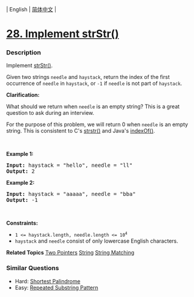 | English | [简体中文](README.md) |

# [28. Implement strStr()](https://leetcode-cn.com/problems/implement-strstr)
 ### Description
<p>Implement <a href="http://www.cplusplus.com/reference/cstring/strstr/" target="_blank">strStr()</a>.</p>

<p>Given two strings <code>needle</code> and <code>haystack</code>, return the index of the first occurrence of <code>needle</code> in <code>haystack</code>, or <code>-1</code> if <code>needle</code> is not part of <code>haystack</code>.</p>

<p><strong>Clarification:</strong></p>

<p>What should we return when <code>needle</code> is an empty string? This is a great question to ask during an interview.</p>

<p>For the purpose of this problem, we will return 0 when <code>needle</code> is an empty string. This is consistent to C&#39;s <a href="http://www.cplusplus.com/reference/cstring/strstr/" target="_blank">strstr()</a> and Java&#39;s <a href="https://docs.oracle.com/javase/7/docs/api/java/lang/String.html#indexOf(java.lang.String)" target="_blank">indexOf()</a>.</p>

<p>&nbsp;</p>
<p><strong>Example 1:</strong></p>

<pre>
<strong>Input:</strong> haystack = &quot;hello&quot;, needle = &quot;ll&quot;
<strong>Output:</strong> 2
</pre>

<p><strong>Example 2:</strong></p>

<pre>
<strong>Input:</strong> haystack = &quot;aaaaa&quot;, needle = &quot;bba&quot;
<strong>Output:</strong> -1
</pre>

<p>&nbsp;</p>
<p><strong>Constraints:</strong></p>

<ul>
	<li><code>1 &lt;= haystack.length, needle.length &lt;= 10<sup>4</sup></code></li>
	<li><code>haystack</code> and <code>needle</code> consist of only lowercase English characters.</li>
</ul>

**Related Topics**  [Two Pointers](https://leetcode-cn.com/tag/two-pointers) [String](https://leetcode-cn.com/tag/string) [String Matching](https://leetcode-cn.com/tag/string-matching) 

### Similar Questions
 - Hard:	[Shortest Palindrome](https://leetcode-cn.com/problems/shortest-palindrome) 
 - Easy:	[Repeated Substring Pattern](https://leetcode-cn.com/problems/repeated-substring-pattern) 
